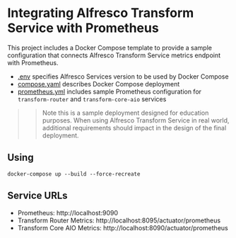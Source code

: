 # Integrating Alfresco Transform Service with Prometheus

This project includes a Docker Compose template to provide a sample configuration that connects Alfresco Transform Service metrics endpoint with Prometheus.

* [.env](.env) specifies Alfresco Services version to be used by Docker Compose
* [compose.yaml](compose.yaml) describes Docker Compose deployment
* [prometheus.yml](prometheus.yml) includes sample Prometheus configuration for `transform-router` and `transform-core-aio` services

>> Note this is a sample deployment designed for education purposes. When using Alfresco Transform Service in real world, additional requirements should impact in the design of the final deployment.

## Using

```
docker-compose up --build --force-recreate
```

## Service URLs

* Prometheus: http://localhost:9090
* Transform Router Metrics: http://localhost:8095/actuator/prometheus
* Transform Core AIO Metrics: http://localhost:8090/actuator/prometheus